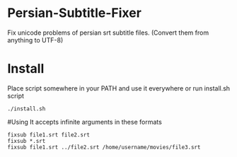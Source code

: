 # Persian-Subtitle-Fixer
Fix unicode problems of persian srt subtitle files. (Convert them from anything to UTF-8)

# Install
Place script somewhere in your PATH and use it everywhere or run install.sh script

    ./install.sh

#Using
It accepts infinite arguments in these formats

    fixsub file1.srt file2.srt
    fixsub *.srt
    fixsub file1.srt ../file2.srt /home/username/movies/file3.srt
